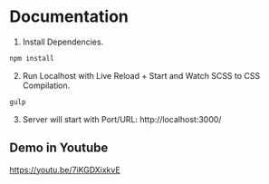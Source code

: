 # Documentation
1. Install Dependencies.
```sh
npm install
```

2. Run Localhost with Live Reload + Start and Watch SCSS to CSS Compilation.
```sh 
gulp
```
3. Server will start with Port/URL: http://localhost:3000/

## Demo in Youtube
https://youtu.be/7iKGDXixkvE